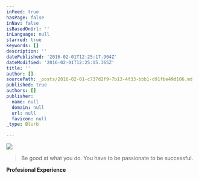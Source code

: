 ```yaml
---
inFeed: true
hasPage: false
inNav: false
isBasedOnUrl: ''
inLanguage: null
starred: true
keywords: []
description: ''
datePublished: '2016-02-01T12:25:17.904Z'
dateModified: '2016-02-01T12:25:15.365Z'
title: ''
author: []
sourcePath: _posts/2016-02-01-c737d2f9-7b13-4f33-bbb1-d91fbe49d106.md
published: true
authors: []
publisher:
  name: null
  domain: null
  url: null
  favicon: null
_type: Blurb

---
```

![](https://s3-us-west-2.amazonaws.com/the-grid-img/p/f1726fe5e34c6659407e38491ba46c94fdd25e28.jpg)

> Be good at what you do. You have to be passionate to be successful.

**Profesional Experience**